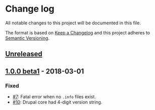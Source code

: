 # Change log

All notable changes to this project will be documented in this file.

The format is based on [Keep a Changelog](http://keepachangelog.com/)
and this project adheres to [Semantic Versioning](http://semver.org/).

## [Unreleased]

## [1.0.0 beta1] - 2018-03-01
### Fixed
  * [#7](https://github.com/drupal-composer/info-rewrite/pull/7): Fatal error when no `.info` files exist.
  * [#10](https://github.com/drupal-composer/info-rewrite/pull/10): Drupal core had 4-digit version string.

[Unreleased]: https://github.com/drupal-composer/info-rewrite/compare/1.0.0-beta1...HEAD
[1.0.0 beta1]: https://github.com/drupal-composer/info-rewrite/compare/1.0.0-alpha1...1.0.0-beta1
